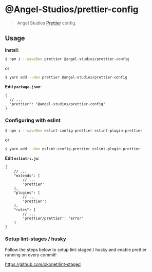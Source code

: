 # @Angel-Studios/prettier-config

> Angel Studios [Prettier](https://prettier.io) config.

## Usage

**Install**:

```bash
$ npm i --saveDev prettier @angel-studios/prettier-config
```
or
```bash
$ yarn add --dev prettier @angel-studios/prettier-config
```

**Edit `package.json`**:

```jsonc
{
  // ...
  "prettier": "@angel-studios/prettier-config"
}
```

### Configuring with eslint
```bash
$ npm i --saveDev eslint-config-prettier eslint-plugin-prettier
```
or
```bash
$ yarn add --dev eslint-config-prettier eslint-plugin-prettier
```

**Edit `eslintrc.js`**:

```jsonc
{
    // ...
    "extends": [
        // ...
        'prettier'
    ],
    "plugins": [
        // ...
        'prettier': 
    ],
    "rules": [
        // ...
        'prettier/prettier': 'error'
    ]
}
```

### Setup lint-stages / husky

Follow the steps below to setup lint-staged / husky and enable prettier running on every commit!

https://github.com/okonet/lint-staged
